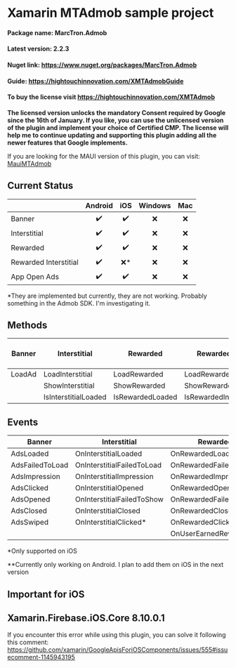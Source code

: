 
# Xamarin MTAdmob sample project

#### Package name: MarcTron.Admob 
#### Latest version: 2.2.3
#### Nuget link: https://www.nuget.org/packages/MarcTron.Admob
#### Guide: https://hightouchinnovation.com/XMTAdmobGuide
#### To buy the license visit https://hightouchinnovation.com/XMTAdmob


**The licensed version unlocks the mandatory Consent required by Google since the 16th of January. 
If you like, you can use the unlicensed version of the plugin and implement your choice of Certified CMP.
The license will help me to continue updating and supporting this plugin adding all the newer features that Google implements.**

If you are looking for the MAUI version of this plugin, you can visit: [MauiMTAdmob](https://github.com/marcojak/MauiMTAdmob)

## Current Status

|                       | **Android** | **iOS** | **Windows** | **Mac** |
|-----------------------|:-------------:|:---------:|:---------:|:---------:|
| Banner                |     :heavy_check_mark:     |   :heavy_check_mark:      |    :x:  |    :x:  |
| Interstitial          |     :heavy_check_mark:     |  :heavy_check_mark:       |    :x:  |    :x:  |
| Rewarded              |    :heavy_check_mark:    |    :heavy_check_mark:     |    :x:  |    :x:  |
| Rewarded Interstitial |   :heavy_check_mark:    |    :x:*  |    :x:  |    :x:  |
| App Open Ads          |     :heavy_check_mark:     |   :heavy_check_mark:      |    :x:  |    :x:  |

*They are implemented but currently, they are not working. Probably something in the Admob SDK. I'm investigating it.

## Methods
| **Banner** | **Interstitial**     | **Rewarded**     | **Rewarded Interstitial**  | **App Open Ads**  |
|:----------:|--------------------|----------------|--------------------------|--------------------------|
| LoadAd     | LoadInterstitial     | LoadRewarded     | LoadRewardedInterstitial     | - |
|            | ShowInterstitial     | ShowRewarded     | ShowRewardedInterstitial     ||
|            | IsInterstitialLoaded | IsRewardedLoaded | IsRewardedInterstitialLoaded ||


## Events
| **Banner**      | **Interstitial**           | **Rewarded**         | **Rewarded Interstitial** | **App Open Ads** |
|-----------------|----------------------------|----------------------|---------------------------|------------------|
| AdsLoaded       | OnInterstitialLoaded       | OnRewardedLoaded     | OnRewardedLoaded          |OnAppOpenAdLoaded|
| AdsFailedToLoad | OnInterstitialFailedToLoad | OnRewardedFailedToLoad| OnRewardedFailedToLoad|OnAppOpenFailedToLoad|
| AdsImpression   | OnInterstitialImpression   | OnRewardedImpression | OnRewardedImpression |OnAppOpenImpression**|
| AdsClicked      | OnInterstitialOpened	   | OnRewardedOpened	  | OnRewardedOpened	  |OnAppOpenOpened**|
| AdsOpened		  | OnInterstitialFailedToShow | OnRewardedFailedToShow| OnRewardedFailedToShow|OnAppOpenFailedToShow**|
| AdsClosed       | OnInterstitialClosed	   | OnRewardedClosed	  | OnRewardedClosed	  |OnAppOpenClosed**|
| AdsSwiped 	  | OnInterstitialClicked*     | OnRewardedClicked*   | OnRewardedClicked*|OnAppOpenClicked**|
|  				  | 						   | OnUserEarnedReward   | OnUserEarnedReward||

*Only supported on iOS

**Currently only working on Android. I plan to add them on iOS in the next version

## Important for iOS

## Xamarin.Firebase.iOS.Core 8.10.0.1

If you encounter this error while using this plugin, you can solve it following this comment: https://github.com/xamarin/GoogleApisForiOSComponents/issues/555#issuecomment-1145943195
